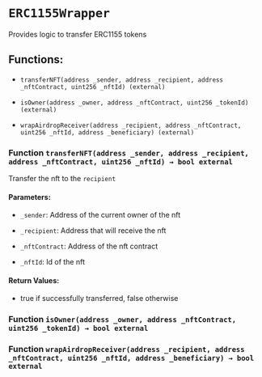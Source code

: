 # `ERC1155Wrapper`

Provides logic to transfer ERC1155 tokens

## Functions:

- `transferNFT(address _sender, address _recipient, address _nftContract, uint256 _nftId) (external)`

- `isOwner(address _owner, address _nftContract, uint256 _tokenId) (external)`

- `wrapAirdropReceiver(address _recipient, address _nftContract, uint256 _nftId, address _beneficiary) (external)`

### Function `transferNFT(address _sender, address _recipient, address _nftContract, uint256 _nftId) → bool external`

Transfer the nft to the `recipient`

#### Parameters:

- `_sender`: Address of the current owner of the nft

- `_recipient`: Address that will receive the nft

- `_nftContract`: Address of the nft contract

- `_nftId`: Id of the nft

#### Return Values:

- true if successfully transferred, false otherwise

### Function `isOwner(address _owner, address _nftContract, uint256 _tokenId) → bool external`

### Function `wrapAirdropReceiver(address _recipient, address _nftContract, uint256 _nftId, address _beneficiary) → bool external`
